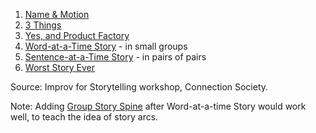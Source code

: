 1. [Name & Motion](https://github.com/pamelafox/improvlists/wiki/Game:-Name-&-Motion)
2. [3 Things](https://github.com/pamelafox/improvlists/wiki/Game:-3-Things!)
3. [Yes, and Product Factory](https://github.com/pamelafox/improvlists/wiki/Game:-Yes,-And...-Product-Factory)
4. [Word-at-a-Time Story](https://github.com/pamelafox/improvlists/wiki/Game:-Word-at-a-time-Story) - in small groups
5. [Sentence-at-a-Time Story](https://github.com/pamelafox/improvlists/wiki/Game:-Sentence-at-a-time-Story) - in pairs of pairs
6. [Worst Story Ever](https://github.com/pamelafox/improvlists/wiki/Game:-Worst-Story-Ever)

Source: Improv for Storytelling workshop, Connection Society.

Note: Adding [Group Story Spine](https://github.com/pamelafox/improvlists/wiki/Game:-Group-Story-Spine) after Word-at-a-time Story would work well, to teach the idea of story arcs.